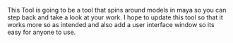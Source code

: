 This Tool is going to be a tool that spins around models in maya so you can step back and take a look at your work. I hope to update this tool so that it works more so as intended and also add a user interface window so its easy for anyone to use.

